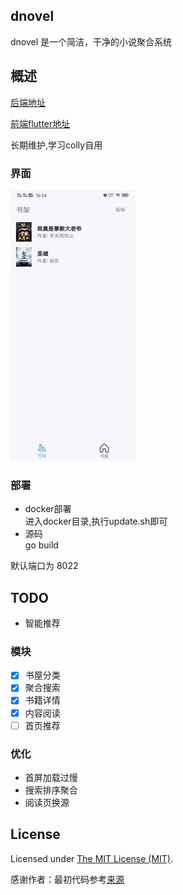dnovel
------------
dnovel 是一个简洁，干净的小说聚合系统

## 概述

[后端地址](https://github.com/dreamlu/dnovel)

[前端flutter地址](https://github.com/dreamlu/dnovel-flutter)

长期维护,学习colly自用  

### 界面  
![界面](static/img/dnovel_flutter.jpeg)

### 部署  
- docker部署  
进入docker目录,执行update.sh即可  
- 源码  
go build  

默认端口为 8022 

## TODO
- 智能推荐  

### 模块
- [x] 书屋分类
- [x] 聚合搜索
- [x] 书籍详情
- [x] 内容阅读
- [ ] 首页推荐

### 优化
- 首屏加载过慢
- 搜索排序聚合
- 阅读页换源

## License
Licensed under [The MIT License (MIT)](LICENSE).

感谢作者：最初代码参考[来源](https://github.com/hipig/tonovel-go)  